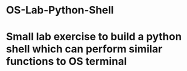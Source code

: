 # OS-Lab-Python-Shell
# Small lab exercise to build a python shell which can perform similar functions to OS terminal
